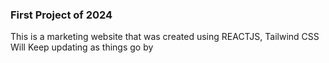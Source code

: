 ### First Project of 2024
This is a marketing website that was created using REACTJS, Tailwind CSS 
Will Keep updating as things go by